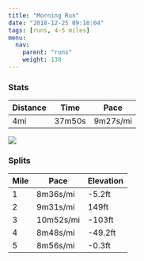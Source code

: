 ```yaml
---
title: "Morning Run"
date: "2018-12-25 09:10:04"
tags: [runs, 4-5 miles]
menu:
  nav:
    parent: "runs"
    weight: 130
---
```


### Stats

| Distance | Time | Pace |
|----------|------|------|
|4mi|37m50s|9m27s/mi|

<img src='https://maps.googleapis.com/maps/api/staticmap?maptype=roadmap&path=enc:mye`Gc_avCoEtAv@hSrGf@dDzJxBoFcJkNmFkD^pMlGbAfJtY{D~AeF`J}CoBgGNaDtB|Ch@mJpAvApAdHk@_EbCpBpC~@aBeCnBj@pEiHTeEoL~CwCyEKbAuBlCCgAaAvAe@?iEfJ[MyLsBeH~@{TeDeMn@yDfBgAcAeLtBcA&key=AIzaSyC1MId7bFpkLXNAaYhBSTb8jLyiSqzbDtM&size=800x800&markers=color:yellow|label:S|42.14183,24.7501&markers=color:green|label:F|42.144079999999995,24.754559999999998'>

### Splits

| Mile | Pace | Elevation |
|------|------|-----------|
|1|8m36s/mi|-5.2ft|
|2|9m31s/mi|149ft|
|3|10m52s/mi|-103ft|
|4|8m48s/mi|-49.2ft|
|5|8m56s/mi|-0.3ft|
